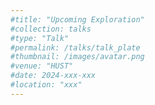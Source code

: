 ```yaml
---
#title: "Upcoming Exploration"
#collection: talks
#type: "Talk"
#permalink: /talks/talk_plate
#thumbnail: /images/avatar.png
#venue: "HUST"
#date: 2024-xxx-xxx
#location: "xxx"
---
```


